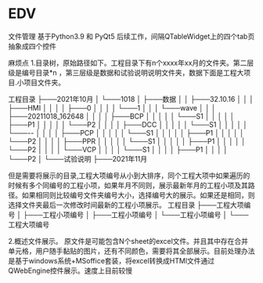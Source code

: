 # EDV
文件管理
基于Python3.9 和 PyQt5
后续工作，间隔QTableWidget上的四个tab页抽象成四个控件

麻烦点
1.目录树，原始路径如下。工程目录下有n个xxxx年xx月的文件夹。第二层级是编号目录*n ，第三层级是数据和试验说明说明文件夹，数据下面是工程大项目.小项目文件夹。

工程目录
├───2021年10月
│   └───1018
│       ├───数据
│       │   ├───32.10.16
│       │   │   ├───HMI
│       │   │   │   ├───0
│       │   │   │   └───1
│       │   │   └───wave
│       │   │       ├───20211018_162648
│       │   │       │   ├───BCP
│       │   │       │   │   └───S1
│       │   │       │   │       ├───P1
│       │   │       │   │       └───P2
│       │   │       │   ├───DCC
│       │   │       │   │   └───S1
│       │   │       │   │       └───--
│       │   │       │   ├───PCP
│       │   │       │   │   └───S1
│       │   │       │   │       ├───P1
│       │   │       │   │       └───P2
│       │   │       │   ├───PPR
│       │   │       │   │   └───S1
│       │   │       │   │       ├───P1
│       │   │       │   │       └───P2
│       │   │       │   └───VCP
│       │   │       │       └───S1
│       │   │       │           ├───P1
│       │   │       │           └───P2
│       └───试验说明
├───2021年11月


但是需要将展示的目录,工程大项编号从小到大排序，同个工程大项中如果遍历的时候有多个同编号的工程小项，如果年月不同则，展示最新年月的工程小项及其路径。如果相同则比较编号文件夹编号大小，选择编号大的展示。如果还是相同，则选择文件夹最后一次修改时间最新的工程小项展示。
工程目录
├───工程大项编号
│   ├───工程小项编号
│   ├───工程小项编号
│   └───工程小项编号    │ 
└───工程大项编号

2.概述文件展示。
原文件是可能包含N个sheet的excel文件。并且其中存在合并单元格，用户随手黏贴的图片，还有不同颜色，需要将其全部展示。目前处理办法是基于windows系统+MSoffice套装，将excel转换成HTMl文件通过QWebEngine控件展示。速度上目前较慢
